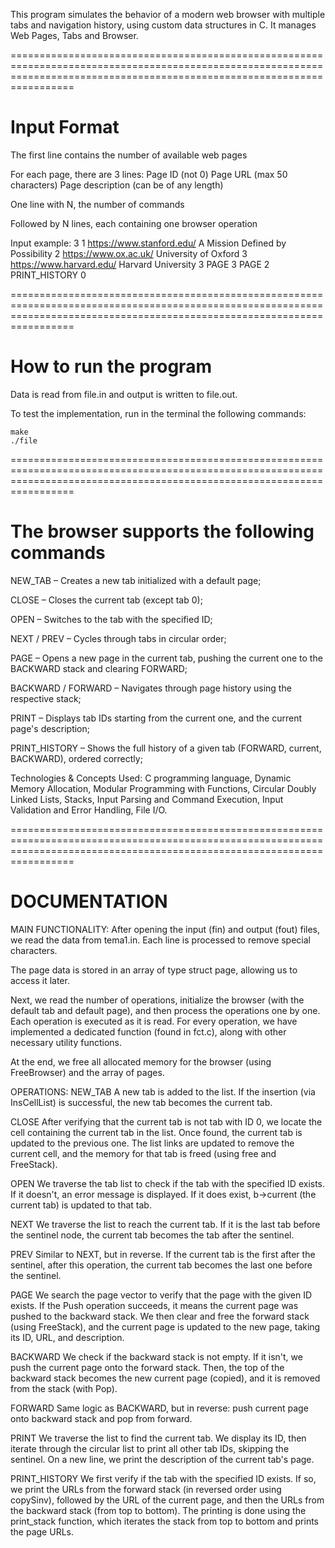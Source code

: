 This program simulates the behavior of a modern web browser with multiple tabs and navigation history, using custom data structures in C. It manages Web Pages, Tabs and Browser.

=============================================================================================================================================================================

# Input Format
The first line contains the number of available web pages

For each page, there are 3 lines:
Page ID (not 0)
Page URL (max 50 characters)
Page description (can be of any length)

One line with N, the number of commands

Followed by N lines, each containing one browser operation



Input example:
3
1
https://www.stanford.edu/
A Mission Defined by Possibility
2
https://www.ox.ac.uk/
University of Oxford
3
https://www.harvard.edu/
Harvard University
3
PAGE 3
PAGE 2
PRINT_HISTORY 0

=============================================================================================================================================================================
# How to run the program

Data is read from file.in and output is written to file.out.


To test the implementation, run in the terminal the following commands:
`````````
make
./file
`````````

=============================================================================================================================================================================

# The browser supports the following commands

NEW_TAB – Creates a new tab initialized with a default page;

CLOSE – Closes the current tab (except tab 0);

OPEN <ID> – Switches to the tab with the specified ID;

NEXT / PREV – Cycles through tabs in circular order;

PAGE <ID> – Opens a new page in the current tab, pushing the current one to the BACKWARD stack and clearing FORWARD;

BACKWARD / FORWARD – Navigates through page history using the respective stack;

PRINT – Displays tab IDs starting from the current one, and the current page's description;

PRINT_HISTORY <ID> – Shows the full history of a given tab (FORWARD, current, BACKWARD), ordered correctly;



Technologies & Concepts Used: C programming language, Dynamic Memory Allocation, Modular Programming with Functions, Circular Doubly Linked Lists, Stacks, Input Parsing and Command Execution, Input Validation and Error Handling, File I/O.

=============================================================================================================================================================================

# DOCUMENTATION

MAIN FUNCTIONALITY:
After opening the input (fin) and output (fout) files, we read the data from tema1.in.
Each line is processed to remove special characters.

The page data is stored in an array of type struct page, allowing us to access it later.

Next, we read the number of operations, initialize the browser (with the default tab and default page), and then process the operations one by one.
Each operation is executed as it is read. For every operation, we have implemented a dedicated function (found in fct.c), along with other necessary utility functions.

At the end, we free all allocated memory for the browser (using FreeBrowser) and the array of pages.

OPERATIONS:
NEW_TAB
A new tab is added to the list. If the insertion (via InsCellList) is successful, the new tab becomes the current tab.

CLOSE
After verifying that the current tab is not tab with ID 0, we locate the cell containing the current tab in the list. Once found, the current tab is updated to the previous one.
The list links are updated to remove the current cell, and the memory for that tab is freed (using free and FreeStack).

OPEN <ID>
We traverse the tab list to check if the tab with the specified ID exists. If it doesn't, an error message is displayed.
If it does exist, b->current (the current tab) is updated to that tab.

NEXT
We traverse the list to reach the current tab. If it is the last tab before the sentinel node, the current tab becomes the tab after the sentinel.

PREV
Similar to NEXT, but in reverse. If the current tab is the first after the sentinel, after this operation, the current tab becomes the last one before the sentinel.

PAGE <ID>
We search the page vector to verify that the page with the given ID exists.
If the Push operation succeeds, it means the current page was pushed to the backward stack.
We then clear and free the forward stack (using FreeStack), and the current page is updated to the new page, taking its ID, URL, and description.

BACKWARD
We check if the backward stack is not empty. If it isn't, we push the current page onto the forward stack.
Then, the top of the backward stack becomes the new current page (copied), and it is removed from the stack (with Pop).

FORWARD
Same logic as BACKWARD, but in reverse: push current page onto backward stack and pop from forward.

PRINT
We traverse the list to find the current tab. We display its ID, then iterate through the circular list to print all other tab IDs, skipping the sentinel.
On a new line, we print the description of the current tab's page.

PRINT_HISTORY <ID>
We first verify if the tab with the specified ID exists.
If so, we print the URLs from the forward stack (in reversed order using copySinv), followed by the URL of the current page, and then the URLs from the backward stack (from top to bottom).
The printing is done using the print_stack function, which iterates the stack from top to bottom and prints the page URLs.



